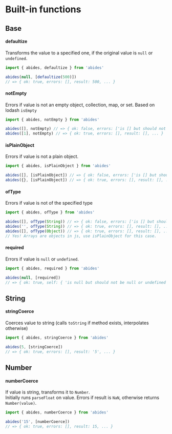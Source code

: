 
# Built-in functions

## Base

#### defaultize

Transforms the value to a specified one, if the original value is `null` or `undefined`.
```javascript
import { abides, defaultize } from 'abides'

abides(null, [defaultize(500)])
// => { ok: true, errors: [], result: 500, ... }
```
#### notEmpty

Errors if value is not an empty object, collection, map, or set.
Based on lodash `isEmpty`
```javascript
import { abides, notEmpty } from 'abides'

abides([], notEmpty) // => { ok: false, errors: ['is [] but should not be empty'], result: [], ... }
abides([1], notEmpty) // => { ok: true, errors: [], result: [], ... }
```

#### isPlainObject

Errors if value is not a plain object.
```javascript
import { abides, isPlainObject } from 'abides'

abides([], [isPlainObject]) // => { ok: false, errors: ['is [] but should be a plain object'], result: [], ... }
abides({}, [isPlainObject]) // => { ok: true, errors: [], result: [], ... }
```

#### ofType

Errors if value is not of the specified type
```javascript
import { abides, ofType } from 'abides'

abides([], ofType(String)) // => { ok: false, errors: ['is [] but should be of type String'], result: [], ... }
abides('', ofType(String)) // => { ok: true, errors: [], result: [], ... }
abides([], ofType(Object)) // => { ok: true, errors: [], result: [], ... }
// Yes! Arrays are objects in js, use isPlainObject for this case.
```

#### required

Errors if value is `null` or `undefined`.
```javascript
import { abides, required } from 'abides'

abides(null, [required])
// => { ok: true, self: { 'is null but should not be null or undefined' }, result: null }
```


## String

#### stringCoerce

Coerces value to string (calls `toString` if method exists, interpolates otherwise)
```javascript
import { abides, stringCoerce } from 'abides'

abides(5, [stringCoerce])
// => { ok: true, errors: [], result: '5', ... }
```

## Number

#### numberCoerce

If value is string, transforms it to `Number`.  
Initially runs `parseFloat` on value.
Errors if result is `NaN`, otherwise returns `Number(value)`.

```javascript
import { abides, numberCoerce } from 'abides'

abides('15', [numberCoerce])
// => { ok: true, errors: [], result: 15, ... }
```
